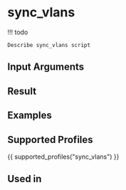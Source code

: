 

# sync_vlans

<!-- prettier-ignore -->
!!! todo

    Describe sync_vlans script

## Input Arguments

## Result

## Examples

## Supported Profiles

{{ supported_profiles("sync_vlans") }}

## Used in
